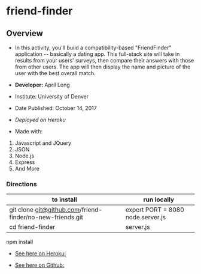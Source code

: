# friend-finder

## Overview
* In this activity, you'll build a compatibility-based "FriendFinder" application -- basically a dating app. This full-stack site will take in results from your users' surveys, then compare their answers with those from other users. The app will then display the name and picture of the user with the best overall match.

* **Developer:** April Long
* Institute: University of Denver
* Date Published: October 14, 2017
* *Deployed on Heroku* 
* Made with: 
1. Javascript and JQuery
2. JSON 
3. Node.js 
4. Express
5. And More

### Directions 

**to install**  | **run locally** | 
----------------| ----------------
git clone git@github.com/friend-finder/no-new-friends.git | export PORT = 8080   node.server.js
cd friend-finder                                          | server.js
npm install                                               
                                                            
 
* [See here on Heroku:](https://friend-finder-no-new-friends.herokuapp.com/)          

* [See here on Github:](https://github.com/ApVen77/friend-finder/)

